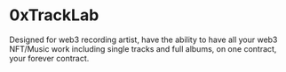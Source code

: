 # 0xTrackLab
Designed for web3 recording artist, have the ability to have all your web3 NFT/Music work including single tracks and full albums, on one contract, your forever contract. 
